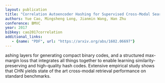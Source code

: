 ```yaml
---
layout: publication
title: "Correlation Autoencoder Hashing for Supervised Cross-Modal Search"
authors: Yue Cao, Mingsheng Long, Jianmin Wang, Han Zhu
conference: BMVC
year: 2017
bibkey: cao2017correlation
additional_links:
   - {name: "PDF", url: "https://arxiv.org/abs/1602.06697"} 
---
```

ashing layers for generating compact binary codes, and a structured max-margin loss that integrates all things together to enable learning similarity-preserving and high-quality hash codes.
Extensive empirical study shows that CHN yields state of the art cross-modal retrieval performance on standard benchmarks.
